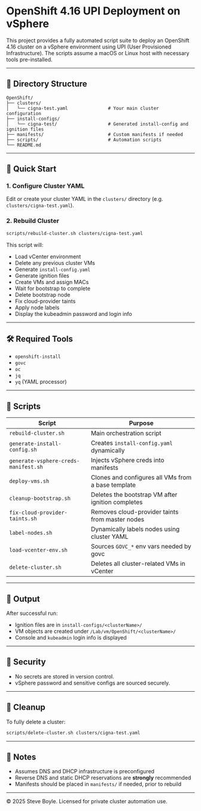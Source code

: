 # OpenShift 4.16 UPI Deployment on vSphere

This project provides a fully automated script suite to deploy an OpenShift 4.16 cluster on a vSphere environment using UPI (User Provisioned Infrastructure). The scripts assume a macOS or Linux host with necessary tools pre-installed.

---

## 📁 Directory Structure

```
OpenShift/
├── clusters/
│   └── cigna-test.yaml               # Your main cluster configuration
├── install-configs/
│   └── cigna-test/                   # Generated install-config and ignition files
├── manifests/                        # Custom manifests if needed
├── scripts/                          # Automation scripts
└── README.md
```

---

## 🚀 Quick Start

### 1. Configure Cluster YAML

Edit or create your cluster YAML in the `clusters/` directory (e.g. `clusters/cigna-test.yaml`).

### 2. Rebuild Cluster

```bash
scripts/rebuild-cluster.sh clusters/cigna-test.yaml
```

This script will:
- Load vCenter environment
- Delete any previous cluster VMs
- Generate `install-config.yaml`
- Generate ignition files
- Create VMs and assign MACs
- Wait for bootstrap to complete
- Delete bootstrap node
- Fix cloud-provider taints
- Apply node labels
- Display the kubeadmin password and login info

---

## 🛠 Required Tools

- `openshift-install`
- `govc`
- `oc`
- `jq`
- `yq` (YAML processor)

---

## 📜 Scripts

| Script                            | Purpose                                                  |
|----------------------------------|----------------------------------------------------------|
| `rebuild-cluster.sh`             | Main orchestration script                                |
| `generate-install-config.sh`     | Creates `install-config.yaml` dynamically                |
| `generate-vsphere-creds-manifest.sh` | Injects vSphere creds into manifests                 |
| `deploy-vms.sh`                  | Clones and configures all VMs from a base template       |
| `cleanup-bootstrap.sh`           | Deletes the bootstrap VM after ignition completes        |
| `fix-cloud-provider-taints.sh`   | Removes cloud-provider taints from master nodes          |
| `label-nodes.sh`                 | Dynamically labels nodes using cluster YAML              |
| `load-vcenter-env.sh`            | Sources `GOVC_*` env vars needed by govc                 |
| `delete-cluster.sh`              | Deletes all cluster-related VMs in vCenter               |

---

## 📂 Output

After successful run:
- Ignition files are in `install-configs/<clusterName>/`
- VM objects are created under `/Lab/vm/OpenShift/<clusterName>/`
- Console and `kubeadmin` login info is displayed

---

## 🔐 Security

- No secrets are stored in version control.
- vSphere password and sensitive configs are sourced securely.

---

## 🧹 Cleanup

To fully delete a cluster:

```bash
scripts/delete-cluster.sh clusters/cigna-test.yaml
```

---

## 📘 Notes

- Assumes DNS and DHCP infrastructure is preconfigured
- Reverse DNS and static DHCP reservations are **strongly** recommended
- Manifests should be placed in `manifests/` if needed, prior to rebuild

---

© 2025 Steve Boyle. Licensed for private cluster automation use.
